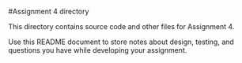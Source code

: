 #Assignment 4 directory

This directory contains source code and other files for Assignment 4.

Use this README document to store notes about design, testing, and
questions you have while developing your assignment.
